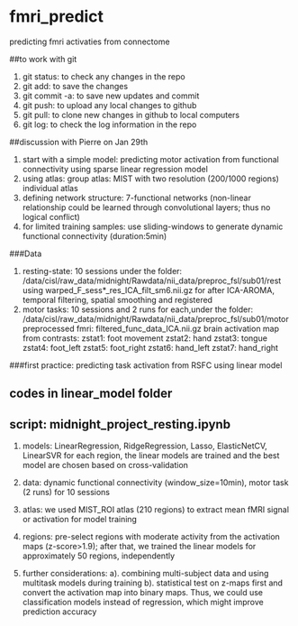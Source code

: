 # fmri_predict
predicting fmri activaties from connectome

##to work with git
1) git status: to check any changes in the repo
2) git add: to save the changes
3) git commit -a: to save new updates and commit
4) git push: to upload any local changes to github
5) git pull: to clone new changes in github to local computers
6) git log: to check the log information in the repo


##discussion with Pierre on Jan 29th
1) start with a simple model: predicting motor activation from functional connectivity using sparse linear regression model 
2) using atlas: 
      group atlas: MIST with two resolution (200/1000 regions)
      individual atlas
3) defining network structure: 7-functional networks (non-linear relationship could be learned through convolutional layers; thus no logical conflict)
4) for limited training samples: use sliding-windows to generate dynamic functional connectivity (duration:5min)

###Data
1) resting-state: 10 sessions under the folder: /data/cisl/raw_data/midnight/Rawdata/nii_data/preproc_fsl/sub01/rest
using warped_F_sess*_res_ICA_filt_sm6.nii.gz for after ICA-AROMA, temporal filtering, spatial smoothing and registered
2) motor tasks: 10 sessions and 2 runs for each,under the folder: /data/cisl/raw_data/midnight/Rawdata/nii_data/preproc_fsl/sub01/motor
  preprocessed fmri: filtered_func_data_ICA.nii.gz
  brain activation map from contrasts:
  zstat1: foot movement 
  zstat2: hand 
  zstat3: tongue 
  zstat4: foot_left 
  zstat5: foot_right 
  zstat6: hand_left 
  zstat7: hand_right

###first practice: predicting task activation from RSFC using linear model
## codes in linear_model folder
## script: midnight_project_resting.ipynb
1) models: LinearRegression, RidgeRegression, Lasso, ElasticNetCV, LinearSVR 
        for each region, the linear models are trained and the best model are chosen based on cross-validation
2) data: dynamic functional connectivity (window_size=10min), motor task (2 runs) for 10 sessions
3) atlas: we used MIST_ROI atlas (210 regions) to extract mean fMRI signal or activation for model training
4) regions: pre-select regions with moderate activity from the activation maps (z-score>1.9); 
         after that, we trained the linear models for approximately 50 regions, independently

5) further considerations: 
      a). combining multi-subject data and using multitask models during training
      b). statistical test on z-maps first and convert the activation map into binary maps. Thus, we could use classification models instead of regression, which might improve prediction accuracy
